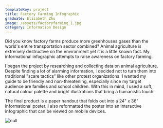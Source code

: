 ```yaml
---
templateKey: project
title: Factory Farming Infographic
graduate: Elizabeth Zhu
image: /assets/factoryfarming_1.jpg
category: Information Design
---
```

Did you know factory farms produce more greenhouses gases than the world's entire transportation sector combined? Animal agriculture is extremely destructive on the environment yet it is a little known fact. My informational infographic attempts to raise awareness on factory farming.

I began the project by researching and collecting data on animal agriculture. Despite finding a lot of alarming information, I decided not to turn them into traditional "scare tactics" like other protest organizations. I wanted my guide to be friendly and non-threatening, especially since my target audience are families and school children. With this in mind, I used a soft, natural colour palette and bright illustrations that bring a humanistic touch. 

The final product is a paper handout that folds out into a 24" x 36" informational poster. I also reformatted the poster into an interactive infographic that can be viewed on mobile devices.

![null](/assets/factoryfarming_2_2.jpg)
